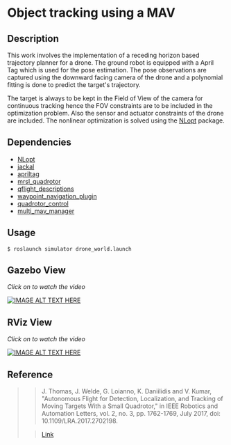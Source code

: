 # Object tracking using a MAV
## Description
This work involves the implementation of a receding horizon based trajectory planner for a drone. The ground robot is equipped with a April Tag which is used for the pose estimation. The pose observations are captured using the downward facing camera of the drone and a polynomial fitting is done to predict the target's trajectory. 
>
The target is always to be kept in the Field of View of the camera for continuous tracking hence the FOV constraints are to be included in the optimization problem. Also the sensor and actuator constraints of the drone are included. The nonlinear optimization is solved using the [NLopt](https://nlopt.readthedocs.io/en/latest/) package.


## Dependencies
- [NLopt](https://github.com/stevengj/nlopt)
- [jackal](https://www.clearpathrobotics.com/assets/guides/kinetic/jackal/simulation.html)
- [apriltag](https://github.com/versatran01/apriltag)
- [mrsl_quadrotor](https://github.com/KumarRobotics/mrsl_quadrotor)
- [qflight_descriptions](https://github.com/ATLFlight/qflight_descriptions)
- [waypoint_navigation_plugin](https://github.com/KumarRobotics/waypoint_navigation_plugin)
- [quadrotor_control](https://github.com/KumarRobotics/quadrotor_control)
- [multi_mav_manager](https://github.com/KumarRobotics/multi_mav_manager)

## Usage
```
$ roslaunch simulator drone_world.launch
```
## Gazebo View
*Click on to watch the video*
>
[![IMAGE ALT TEXT HERE](https://img.youtube.com/vi/XNe5X765P6k/0.jpg)](https://www.youtube.com/watch?v=XNe5X765P6k)

## RViz View
*Click on to watch the video*
>
[![IMAGE ALT TEXT HERE](https://img.youtube.com/vi/PovK8Gs4ods/0.jpg)](https://www.youtube.com/watch?v=PovK8Gs4ods)


## Reference
>> J. Thomas, J. Welde, G. Loianno, K. Daniilidis and V. Kumar, "Autonomous Flight for Detection, Localization, and Tracking of Moving Targets With a Small Quadrotor," in IEEE Robotics and Automation Letters, vol. 2, no. 3, pp. 1762-1769, July 2017, doi: 10.1109/LRA.2017.2702198.
>
>> [Link](https://www.researchgate.net/publication/316899622_Autonomous_Flight_for_Detection_Localization_and_Tracking_of_Moving_Targets_With_a_Small_Quadrotor)
